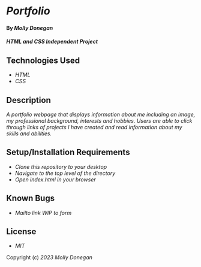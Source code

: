 # _Portfolio_

#### By _**Molly Donegan**_

#### _HTML and CSS Independent Project_

## Technologies Used

* _HTML_
* _CSS_

## Description

_A portfolio webpage that displays information about me including an image, my professional background, interests and hobbies. Users are able to click through links of projects I have created and read information about my skills and abilities._

## Setup/Installation Requirements

* _Clone this repository to your desktop_
* _Navigate to the top level of the directory_
* _Open index.html in your browser_

## Known Bugs

* _Mailto link WIP to form_

## License

* _MIT_

Copyright (c) _2023_ _Molly Donegan_